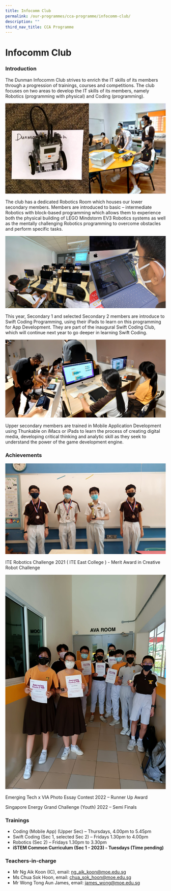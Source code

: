 ```yaml
---
title: Infocomm Club
permalink: /our-programmes/cca-programme/infocomm-club/
description: ""
third_nav_title: CCA Programme
---
```

# Infocomm Club

### Introduction
The Dunman Infocomm Club strives to enrich the IT skills of its members through a progression of trainings, courses and competitions. The club focuses on two areas to develop the IT skills of its members, namely Robotics (programming with physical) and Coding (programming).

![](/images/CCA%20Photos/Infocomm%20Club/Pic01.jpg)

The club has a dedicated Robotics Room which houses our lower secondary members. Members are introduced to basic – intermediate Robotics with block-based programming which allows them to experience both the physical building of LEGO Mindstorm EV3 Robotics systems as well as the mentally challenging Robotics programming to overcome obstacles and perform specific tasks.

![](/images/CCA%20Photos/Infocomm%20Club/Pic02.jpg)

This year, Secondary 1 and selected Secondary 2 members are introduce to Swift Coding Programming, using their iPads to learn on this programming for App Development. They are part of the inaugural Swift Coding Club, which will continue next year to go deeper in learning Swift Coding.

![](/images/CCA%20Photos/Infocomm%20Club/Pic03.jpg)

Upper secondary members are trained in Mobile Application Development using Thunkable on iMacs or iPads to learn the process of creating digital media, developing critical thinking and analytic skill as they seek to understand the power of the game development engine.

### Achievements
![](/images/CCA%20Photos/Infocomm%20Club/Pic04.jpg)


ITE Robotics Challenge 2021 ( ITE East College ) - Merit Award in Creative Robot Challenge

![](/images/CCA%20Photos/Infocomm%20Club/Pic05.jpeg)

Emerging Tech x VIA Photo Essay Contest 2022 – Runner Up Award

Singapore Energy Grand Challenge (Youth) 2022 – Semi Finals

### Trainings

* Coding (Mobile App) (Upper Sec) – Thursdays, 4.00pm to 5.45pm
* Swift Coding (Sec 1, selected Sec 2) – Fridays 1.30pm to 4.00pm
* Robotics (Sec 2) – Fridays 1.30pm to 3.30pm
* **iSTEM Common Curriculum (Sec 1 - 2023) - Tuesdays (Time pending)**

### Teachers-in-charge

* Mr Ng Aik Koon (IC), email: [ng\_aik\_koon@moe.edu.sg](mailto:ng_aik_koon@moe.edu.sg)
* Ms Chua Sok Hoon, email: [chua\_sok\_hoon@moe.edu.sg](mailto:chua_sok_hoon@moe.edu.sg)
* Mr Wong Tong Aun James, email: [james\_wong@moe.edu.sg](mailto:james_wong@moe.edu.sg)